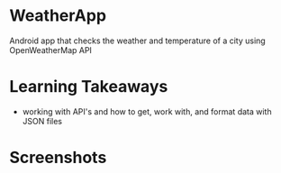 # WeatherApp
Android app that checks the weather and temperature of a city using OpenWeatherMap API

# Learning Takeaways
* working with API's and how to get, work with, and format data with JSON files

# Screenshots
